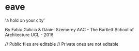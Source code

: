 # eave
'a hold on your city'

By Fabio Galicia & Dániel Szemerey
AAC - The Bartlett School of Architecture
UCL - 2016

// Public files are editable
// Private ones are not editable

